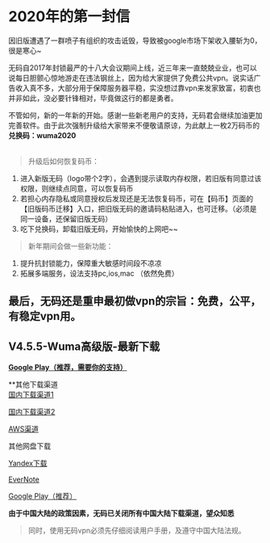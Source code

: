 # 2020年的第一封信
因旧版遭遇了一群喷子有组织的攻击诋毁，导致被google市场下架收入腰斩为0，很是寒心~<br/>

无码自2017年封锁最严的十八大会议期间上线，近三年来一直兢兢业业，也可以说每日胆颤心惊地游走在违法钢丝上，因为给大家提供了免费公共vpn。说实话广告收入真不多，大部分用于保障服务器平稳，实没想过靠vpn来发家致富，初衷也并非如此，没必要针锋相对，毕竟做这行的都是勇者。<br/>

不管如何，新的一年新的开始。感谢一些新老用户的支持，无码君会继续加油更加完善软件。由于此次强制升级给大家带来不便敬请原谅，为此献上一枚2万码币的**兑换码：wuma2020**<br/>
<br/>
> 升级后如何恢复码币：<br/>
1. 进入新版无码（logo带个2字），会遇到提示读取内存权限，若旧版有同意过该权限，则继续点同意，可以恢复码币
2. 若担心内存隐私或同意授权后发现还是无法恢复码币，可在【码币】页面的【旧版码币迁移】入口，把旧版无码的邀请码粘贴进入，也可迁移。（必须是同一设备，还保留旧版无码）
3. 吃下兑换码，卸载旧版无码，开始愉快的上网吧~~

> 新年期间会做一些新功能：<br/>
1. 提升抗封锁能力，保障重大敏感时间段不凉凉
2. 拓展多端服务，设法支持pc,ios,mac （依然免费）
## 最后，无码还是重申最初做vpn的宗旨：免费，公平，有稳定vpn用。 

## V4.5.5-Wuma高级版-最新下载

[**Google Play（推荐，需要你的支持）**](https://play.google.com/store/apps/details?id=one.free.ss) 


**其他下载渠道 <br/>
[国内下载渠道1](http://t.cn/A6vNflSh)

[国内下载渠道2](https://d10h5veig7wbv1.cloudfront.net/production/app/builds/047/672/920/original/823fffa9e20c6c1dac3690858ab9e212/wuma-4.5.5.apk)

[AWS渠道](https://d10h5veig7wbv1.cloudfront.net/production/app/builds/047/672/920/original/823fffa9e20c6c1dac3690858ab9e212/wuma-4.5.5.apk)

其他网盘下载

[Yandex下载](https://yadi.sk/d/3tKt0wCtjWOG6A) 

[EverNote](https://www.evernote.com/shard/s633/sh/67af8286-154c-4f40-bc2e-2182ea96f9a9/a18521bcb04dc6b7d6ef15ece161e3b0) 

[Google Play（推荐）](https://play.google.com/store/apps/details?id=one.free.ss) 


**由于中国大陆的政策因素，无码已关闭所有中国大陆下载渠道，望众知悉**
> 同时，使用无码vpn必须先仔细阅读用户手册，及遵守中国大陆法规。

